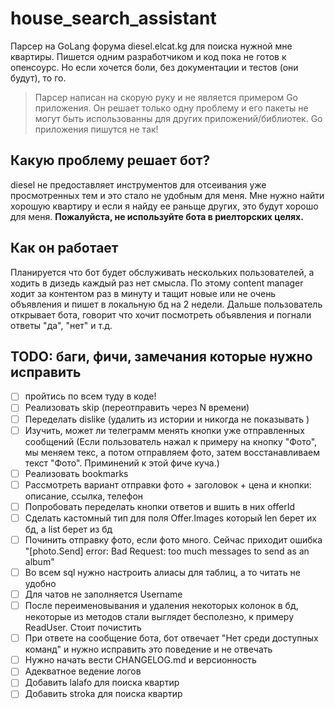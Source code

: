 # house_search_assistant
Парсер на GoLang форума diesel.elcat.kg для поиска нужной мне квартиры. Пишется
 одним разработчиком и код пока не готов к опенсоурс. Но если хочется боли, без
 документации и тестов (они будут), то го.

> Парсер написан на скорую руку и не является примером Go приложения. Он решает
> только одну проблему и его пакеты не могут быть использованны для других
> приложений/библиотек. Go приложения пишутся не так!

## Какую проблему решает бот?
diesel не предоставляет инструментов для отсеивания уже просмотренных тем и
 это стало не удобным для меня. Мне нужно найти хорошую квартиру и если я найду
 ее раньще других, это будут хорошо для меня. **Пожалуйста, не используйте бота
 в риелторских целях.**

## Как он работает
Планируется что бот будет обслуживать нескольких пользователей, а ходить в
 дизедь каждый раз нет смысла. По этому content manager ходит за контентом раз
 в минуту и тащит новые или не очень объявления и пишет в локальную бд на 2
 недели. Дальше пользователь открывает бота, говорит что хочит посмотреть
 объявления и погнали ответы "да", "нет" и т.д.

## TODO: баги, фичи, замечания которые нужно исправить
 - [ ] пройтись по всем туду в коде!
 - [ ] Реализовать skip (переотправить через N времени)
 - [ ] Переделать dislike (удалить из истории и никогда не показывать )
 - [ ] Изучить, может ли телеграмм менять кнопки уже отправленных сообщений
       (Если пользователь нажал к примеру на кнопку "Фото", мы меняем текс, а
        потом отправляем фото, затем восстанавливаем текст "Фото". Приминений к
        этой фиче куча.)
 - [ ] Реализовать bookmarks
 - [ ] Рассмотреть вариант отправки фото + заголовок + цена и кнопки: описание,
       ссылка, телефон
 - [ ] Попробовать переделать кнопки ответов и вшить в них offerId
 - [ ] Сделать кастомный тип для поля Offer.Images который len берет их бд, а
       list берет из бд
 - [ ] Починить отправку фото, если фото много. Сейчас приходит ошибка
       "[photo.Send] error: Bad Request: too much messages to send as an album"
 - [ ] Во всем sql нужно настроить алиасы для таблиц, а то читать не удобно
 - [ ] Для чатов не заполняется Username
 - [ ] После переименовывания и удаления некоторых колонок в бд, некоторые из
        методов стали выглядет бесполезно, к примеру ReadUser. Стоит почистить
 - [ ] При ответе на сообщение бота, бот отвечает "Нет среди доступных команд"
        и нужно исправить это поведение и не отвечать
 - [ ] Нужно начать вести CHANGELOG.md и версионность
 - [ ] Адекватное ведение логов
 - [ ] Добавить lalafo для поиска квартир
 - [ ] Добавить stroka для поиска квартир
